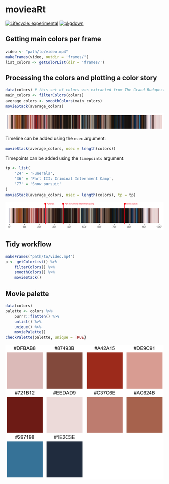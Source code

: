 # movieaRt

<!-- badges: start -->
[![Lifecycle: experimental](https://img.shields.io/badge/lifecycle-experimental-orange.svg)](https://www.tidyverse.org/lifecycle/#experimental)
[![pkgdown](https://github.com/js2264/movieaRt/workflows/pkgdown/badge.svg)](https://github.com/js2264/movieaRt/actions)
<!-- badges: end -->

## Getting main colors per frame

```r
video <- "path/to/video.mp4"
makeFrames(video, outdir = 'frames/')
list_colors <- getColorList(dir = 'frames/')
```

## Processing the colors and plotting a color story

```r
data(colors) # this set of colors was extracted from The Grand Budapest Hotel, directed by Wes Anderson.
main_colors <- filterColors(colors)
average_colors <- smoothColors(main_colors)
movieStack(average_colors)
```

![](man/figures/TGBH.png)

Timeline can be added using the `nsec` argument: 

```r
movieStack(average_colors, nsec = length(colors))
```

Timepoints can be added using the `timepoints` argument: 

```r
tp <- list(
    '24' = 'Funerals', 
    '36' = 'Part III: Criminal Internment Camp', 
    '77' = 'Snow pursuit'
)
movieStack(average_colors, nsec = length(colors), tp = tp)
```

![](man/figures/TGBH_with-timepoints.png)

## Tidy workflow

```r
makeFrames("path/to/video.mp4")
p <- getColorList() %>% 
    filterColors() %>% 
    smoothColors() %>% 
    movieStack()
```

## Movie palette

```r
data(colors)
palette <- colors %>%
    purrr::flatten() %>% 
    unlist() %>% 
    unique() %>% 
    moviePalette()
checkPalette(palette, unique = TRUE)
```

![](man/figures/TGBH_palette.png)